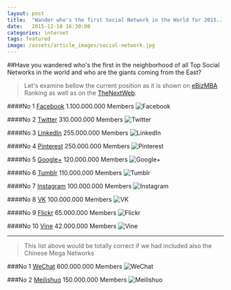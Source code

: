 ```yaml
---
layout: post
title:  "Wander who's the first Social Network in the World for 2015....?"
date:   2015-12-18 16:30:00
categories: internet 
tags: featured
image: /assets/article_images/social-network.jpg
---
```


##Have you wandered who's the first in the neighborhood of all Top Social Networks in the world and who are the giants coming from the East?
> Let's examine bellow the current position as it is shown on [eBizMBA](http://www.ebizmba.com/articles/social-networking-websites) Ranking as well as on the [TheNextWeb](http://thenextweb.com/apps/2014/08/13/wechat-climbs-to-438-million-monthly-active-users-closing-in-on-whatsapps-500-million/).


####No 1 [Facebook](http://www.facebook.com/) 1.100.000.000 Members
![Facebook](http://ebizmba.ebizmbainc.netdna-cdn.com/images/logos/facebook.gif)


####No 2 [Twitter](http://www.twitter.com/) 310.000.000 Members
![Twitter](http://ebizmba.ebizmbainc.netdna-cdn.com/images/logos/twitter.gif)


####No 3 [LinkedIn](http://www.linkedin.com/) 255.000.000 Members
![LinkedIn](http://ebizmba.ebizmbainc.netdna-cdn.com/images/logos/linkedin.gif)


####No 4 [Pinterest](http://www.pinterest.com/) 250.000.000 Members
![Pinterest](http://ebizmba.ebizmbainc.netdna-cdn.com/images/logos/pinterest.gif)


####No 5 [Google+](http://www.pinterest.com/) 120.000.000 Members
![Google+](http://ebizmba.ebizmbainc.netdna-cdn.com/images/logos/googleplus.gif)


####No 6 [Tumblr](http://www.tumblr.com/) 110.000.000 Members
![Tumblr](http://ebizmba.ebizmbainc.netdna-cdn.com/images/logos/tumblr.gif)


####No 7 [Instagram](http://www.instagram.com/) 100.000.000 Members
![Instagram](http://ebizmba.ebizmbainc.netdna-cdn.com/images/logos/instagram.gif)


####No 8 [VK](http://www.vk.com/) 100.000.000 Members
![VK](http://ebizmba.ebizmbainc.netdna-cdn.com/images/logos/vk.gif)


####No 9 [Flickr](http://www.flickr.com/) 65.000.000 Members
![Flickr](http://ebizmba.ebizmbainc.netdna-cdn.com/images/logos/flickr.gif)


####No 10 [Vine](http://www.vine.co/) 42.000.000 Members
![Vine](http://ebizmba.ebizmbainc.netdna-cdn.com/images/logos/vine.gif)


---

> This list above would be totally correct if we had included also the Chinese Mega Networks


###No 1 [WeChat](http://www.wechat.com/en/) 600.000.000 Members
![WeChat](http://blog.scheifler.net/wp-content/uploads/2013/03/wechat.png)



###No 2 [Meilishuo](http://www.meilishuo.com/aboutus?sl=h3) 150.000.000 Members
![Meilishuo](http://technode.com/wp-content/uploads/2013/02/meilishuo-logo.jpg)